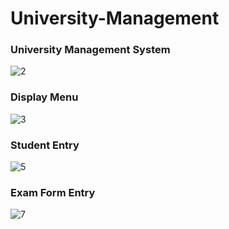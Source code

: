 # University-Management

### University Management System
![2](https://user-images.githubusercontent.com/42384464/96541095-e4fefd80-12bc-11eb-9f15-d1e08b58b6ae.png)

### Display Menu
![3](https://user-images.githubusercontent.com/42384464/96541559-ea107c80-12bd-11eb-8ff0-a6b5845e24c8.png)

### Student Entry
![5](https://user-images.githubusercontent.com/42384464/96541860-8470c000-12be-11eb-845b-15e067470f67.png)

### Exam Form Entry
![7](https://user-images.githubusercontent.com/42384464/96541933-aec27d80-12be-11eb-8837-5a7c93510a79.png)
